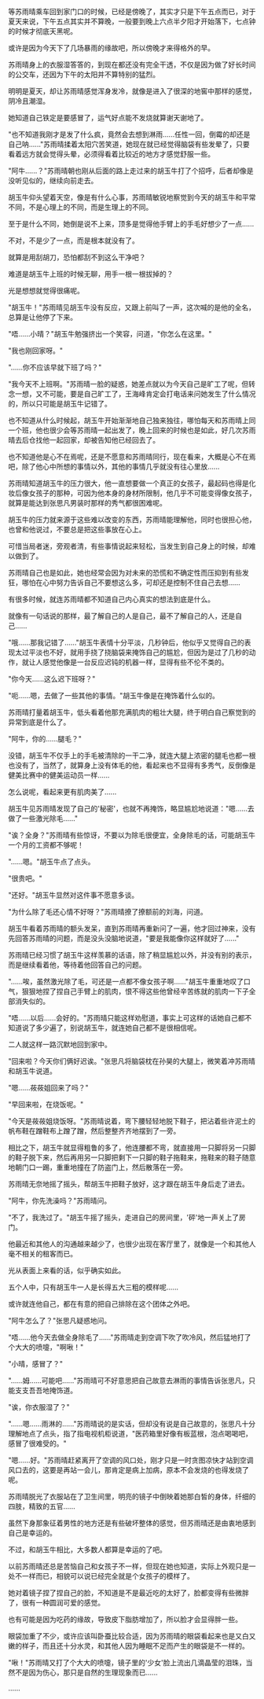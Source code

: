 <link rel="stylesheet" href="../../styles/text.css" />

等苏雨晴乘车回到家门口的时候，已经是傍晚了，其实才只是下午五点而已，对于夏天来说，下午五点其实并不算晚，一般要到晚上六点半夕阳才开始落下，七点钟的时候才彻底天黑呢。

或许是因为今天下了几场暴雨的缘故吧，所以傍晚才来得格外的早。

苏雨晴身上的衣服湿答答的，到现在都还没有完全干透，不仅是因为做了好长时间的公交车，还因为下午的太阳并不算特别的猛烈。

明明是夏天，却让苏雨晴感觉浑身发冷，就像是进入了很深的地窖中那样的感觉，阴冷且潮湿。

她知道自己铁定是要感冒了，运气好点能不发烧就算谢天谢地了。

"也不知道我刚才是发了什么疯，竟然会去想到淋雨......任性一回，倒霉的却还是自己呐......"苏雨晴揉着太阳穴苦笑道，她现在就已经觉得脑袋有些发晕了，只要看着远方就会觉得头晕，必须得看着比较近的地方才感觉舒服一些。

"阿牛......？"苏雨晴朝也刚从后面的路上走过来的胡玉牛打了个招呼，后者却像是没听见似的，继续向前走去。

胡玉牛仰头望着天空，像是有什么心事，苏雨晴敏锐地察觉到今天的胡玉牛和平常不同，不是心理上的不同，而是生理上的不同。

至于是什么不同，她倒是说不上来，顶多是觉得他手臂上的手毛好想少了一点......

不对，不是少了一点，而是根本就没有了。

就算是用刮胡刀，恐怕都刮不到这么干净吧？

难道是胡玉牛上班的时候无聊，用手一根一根拔掉的？

光是想想就觉得很痛呢。

"胡玉牛！"苏雨晴见胡玉牛没有反应，又跟上前叫了一声，这次喊的是他的全名，总算是让他停了下来。

"唔......小晴？"胡玉牛勉强挤出一个笑容，问道，"你怎么在这里。"

"我也刚回家呀。"

"......你不应该早就下班了吗？"

"我今天不上班啊。"苏雨晴一脸的疑惑，她差点就以为今天自己是旷工了呢，但转念一想，又不可能，要是自己旷工了，王海峰肯定会打电话来问她发生了什么情况的，所以只可能是胡玉牛记错了。

也不知道从什么时候起，胡玉牛开始渐渐地自己独来独往，哪怕每天和苏雨晴上同一个班，他也很少会等苏雨晴一起出发了，晚上回来的时候也是如此，好几次苏雨晴去后仓找他一起回家，却被告知他已经回去了。

也不知道他是心不在焉呢，还是不愿意和苏雨晴同行，现在看来，大概是心不在焉吧，除了他心中所想的事情以外，其他的事情几乎就没有往心里放......

苏雨晴知道胡玉牛的压力很大，他一直想要做一个真正的女孩子，最起码也得是化妆后像女孩子的那种，可因为他本身的身材所限制，他几乎不可能变得像女孩子，就算是能达到张思凡男装时那样的秀气都很困难呢。

胡玉牛的压力就来源于这些难以改变的东西，苏雨晴能理解他，同时也很担心他，也曾和他说过，不要总是把这些事放在心上。

可惜当局者迷，旁观者清，有些事情说起来轻松，当发生到自己身上的时候，却难以做到了。

苏雨晴自己也是如此，她也经常会因为对未来的恐慌和不确定性而压抑到有些发狂，哪怕在心中努力告诉自己不要想这么多，可却还是控制不住自己去想......

有很多时候，就连苏雨晴都不知道自己内心真实的想法到底是什么。

就像有一句话说的那样，最了解自己的人是自己，最不了解自己的人，还是自己......

"哦......那我记错了......"胡玉牛表情十分平淡，几秒钟后，他似乎又觉得自己的表现太过平淡也不好，就用手挠了挠脑袋来掩饰自己的尴尬，但因为是过了几秒的动作，就让人感觉他像是一台反应迟钝的机器一样，显得有些不伦不类的。

"你今天......这么迟下班呀？"

"呃......嗯，去做了一些其他的事情。"胡玉牛像是在掩饰着什么似的。

苏雨晴打量着胡玉牛，低头看着他那充满肌肉的粗壮大腿，终于明白自己察觉到的异常到底是什么了。

"阿牛，你的......腿毛？"

没错，胡玉牛不仅手上的手毛被清除的一干二净，就连大腿上浓密的腿毛也都一根也没有了，当然了，就算身上没有体毛的他，看起来也不显得有多秀气，反倒像是健美比赛中的健美运动员一样......

怎么说呢，看起来更有肌肉美了......

胡玉牛见苏雨晴发现了自己的'秘密'，也就不再掩饰，略显尴尬地说道："嗯......去做了一些激光除毛......"

"诶？全身？"苏雨晴有些惊讶，不要以为除毛很便宜，全身除毛的话，可能胡玉牛一个月的工资都不够呢！

"......嗯。"胡玉牛点了点头。

"很贵吧。"

"还好。"胡玉牛显然对这件事不愿意多谈。

"为什么除了毛还心情不好呀？"苏雨晴撩了撩额前的刘海，问道。

胡玉牛看着苏雨晴的额头发呆，直到苏雨晴再重新问了一遍，他才回过神来，没有先回答苏雨晴的问题，而是没头没脑地说道，"要是我能像你这样就好了......"

苏雨晴已经习惯了胡玉牛这样羡慕的话语，除了稍显尴尬以外，并没有别的表示，而是继续看着他，等待着他回答自己的问题。

"......唉，虽然激光除了毛，可还是一点都不像女孩子啊......"胡玉牛重重地叹了口气，狠狠地捏了捏自己手臂上的肌肉，恨不得这些他曾经辛苦练就的肌肉一下子全部消失似的。

"唔......以后......会好的。"苏雨晴只能这样劝慰道，事实上可这样的话她自己都不知道说了多少遍了，别说胡玉牛，就连她自己都不是很相信呢。

二人就这样一路沉默地回到家中。

"回来啦？今天你们俩好迟诶。"张思凡将脑袋枕在孙昊的大腿上，微笑着冲苏雨晴和胡玉牛说道。

"嗯......莜莜姐回来了吗？"

"早回来啦，在烧饭呢。"

"今天是莜莜姐烧饭呀。"苏雨晴说着，弯下腰轻轻地脱下鞋子，把沾着些许泥土的帆布鞋在蹭鞋布上蹭了蹭，然后整整齐齐地摆到了一旁。

相比之下，胡玉牛就显得粗鲁的多了，他连腰都不弯，就直接用一只脚将另一只脚的鞋子脱下来，然后再用另一只脚把剩下一只脚的鞋子拖鞋来，拖鞋来的鞋子随意地朝门口一踢，重重地撞在了防盗门上，然后散落在一旁。

苏雨晴无奈地摇了摇头，帮胡玉牛把鞋子放好，这才跟在胡玉牛身后走了进去。

"阿牛，你先洗澡吗？"苏雨晴问。

"不了，我洗过了。"胡玉牛摇了摇头，走进自己的房间里，'砰'地一声关上了房门。

他最近和其他人的沟通越来越少了，也很少出现在客厅里了，就像是一个和其他人毫不相关的租客而已。

光从表面上来看的话，似乎确实如此。

五个人中，只有胡玉牛一人是长得五大三粗的模样呢......

或许就连他自己，都在有意的把自己排除在这个团体之外吧。

"阿牛怎么了？"张思凡疑惑地问。

"唔......他今天去做全身除毛了......"苏雨晴走到空调下吹了吹冷风，然后猛地打了个大大的喷嚏，"啊啾！"

"小晴，感冒了？"

"......姆......可能吧......"苏雨晴可不好意思把自己故意去淋雨的事情告诉张思凡，只能支支吾吾地掩饰道。

"诶，你衣服湿了？"

"......嗯......雨淋的......"苏雨晴说的是实话，但却没有说是自己故意的，张思凡十分理解地点了点头，指了指电视机柜说道，"医药箱里好像有板蓝根，泡点喝喝吧，感冒了很难受的。"

"嗯......好。"苏雨晴赶紧离开了空调的风口处，刚才只是一时贪图凉快才站到空调风口去的，这要是再站一会儿，那肯定是病上加病，原本不会发烧的也得发烧了呢。

苏雨晴脱光了衣服站在了卫生间里，明亮的镜子中倒映着她那白皙的身体，纤细的四肢，精致的五官......

虽然下身那象征着男性的地方还是有些破坏整体的感觉，但苏雨晴还是由衷地感到自己是幸运的。

不过，和胡玉牛相比，大多数人都算是幸运的了吧。

以前苏雨晴还总是苦恼自己和女孩子不一样，但现在她也知道，实际上外观只是一处不一样而已，相貌可以说已经完全就是个女孩子的模样了。

她对着镜子捏了捏自己的脸，不知道是不是最近吃的太好了，脸都变得有些微胖了，很有一种圆润可爱的感觉。

也有可能是因为吃药的缘故，导致皮下脂肪增加了，所以脸才会显得胖一些。

眼袋加重了不少，或许应该叫卧蚕比较合适，因为苏雨晴的眼袋看起来也是又白又嫩的样子，而且还十分水灵，和其他人因为睡眠不足而产生的眼袋是不一样的。

"啾！"苏雨晴又打了个大大的喷嚏，镜子里的'少女'脸上流出几滴晶莹的泪珠，当然不是因为伤心，那只是自然的生理现象而已......

......
